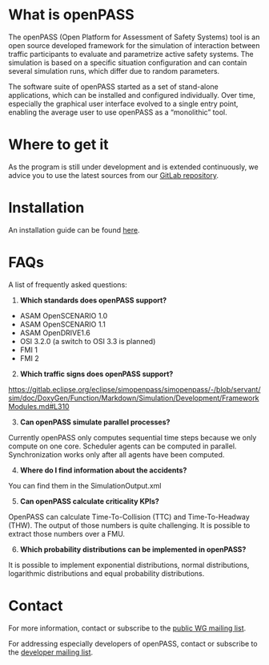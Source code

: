 # What is openPASS

The openPASS (Open Platform for Assessment of Safety Systems) tool is an open source developed framework for the simulation of interaction between traffic participants to evaluate and parametrize active safety systems. The simulation is based on a specific situation configuration and can contain several simulation runs, which differ due to random parameters.

The software suite of openPASS started as a set of stand-alone applications, which can be installed and configured individually. Over time, especially the graphical user interface evolved to a single entry point, enabling the average user to use openPASS as a “monolithic” tool.

# Where to get it

As the program is still under development and is extended continuously, we advice you to use the latest sources from our [GitLab repository](https://gitlab.eclipse.org/eclipse/simopenpass/simopenpass).

# Installation
An installation guide can be found [here](https://www.eclipse.org/simopenpass/content/html/index.html).

# FAQs
A list of frequently asked questions:
1. __Which standards does openPASS support?__

* ASAM OpenSCENARIO 1.0
* ASAM OpenSCENARIO 1.1
* ASAM OpenDRIVE1.6
* OSI 3.2.0 (a switch to OSI 3.3 is planned)
* FMI 1
* FMI 2

2. __Which traffic signs does openPASS support?__

https://gitlab.eclipse.org/eclipse/simopenpass/simopenpass/-/blob/servant/sim/doc/DoxyGen/Function/Markdown/Simulation/Development/FrameworkModules.md#L310

3. __Can openPASS simulate parallel processes?__

Currently openPASS only computes sequential time steps because we only compute on one core. Scheduler agents can be computed in parallel. Synchronization works only after all agents have been computed.

4. __Where do I find information about the accidents?__

You can find them in the SimulationOutput.xml

5. __Can openPASS calculate criticality KPIs?__

OpenPASS can calculate Time-To-Collision (TTC) and Time-To-Headway (THW). The output of those numbers is quite challenging. It is possible to extract those numbers over a FMU.

6. __Which probability distributions can be implemented in openPASS?__

It is possible to implement exponential distributions, normal distributions, logarithmic distributions and equal probability distributions.

# Contact

For more information, contact or subscribe to the [public WG mailing list](https://dev.eclipse.org/mailman/listinfo/openpass-wg).

For addressing especially developers of openPASS, contact or subscribe to the [developer mailing list]( simopenpass-dev@eclipse.org).
